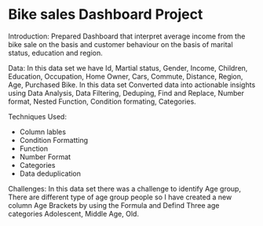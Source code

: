 # Bike sales Dashboard Project

Introduction:
Prepared Dashboard that interpret average income from the bike sale on the basis and customer behaviour on the basis of marital status, education and region.

Data:
In this data set we have Id, Martial status, Gender, Income, Children, Education, Occupation, Home Owner, Cars, Commute, Distance, Region, Age, Purchased Bike.
In this data set Converted data into actionable insights using Data Analysis, Data Filtering, Deduping, Find and Replace, Number format, Nested Function, Condition formating, Categories.


Techniques Used:
* Column lables
* Condition Formatting
* Function
* Number Format
* Categories
* Data deduplication


Challenges:
In this data set there was a challenge to identify Age group, There are different type of age group people so I have created a new column Age Brackets by using the Formula and Defind Three age categories Adolescent, Middle Age, Old.
   
